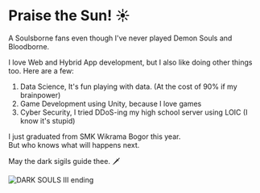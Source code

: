 # Praise the Sun! ☀️

A Soulsborne fans even though I've never played Demon Souls and Bloodborne.

I love Web and Hybrid App development, but I also like doing other things too. Here are a few:

1. Data Science, It's fun playing with data. (At the cost of 90% if my brainpower)
1. Game Development using Unity, because I love games
1. Cyber Security, I tried DDoS-ing my high school server using LOIC (I know it's stupid)

I just graduated from SMK Wikrama Bogor this year.  
But who knows what will happens next.

May the dark sigils guide thee. 🗡️

![DARK SOULS III ending](https://media1.tenor.com/images/1f606c89e11905066426acbee623a078/tenor.gif)
